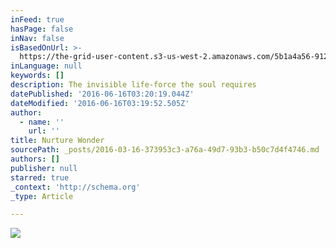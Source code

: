 ```yaml
---
inFeed: true
hasPage: false
inNav: false
isBasedOnUrl: >-
  https://the-grid-user-content.s3-us-west-2.amazonaws.com/5b1a4a56-9122-4be8-a85f-9f5ecc6bb8e8.png
inLanguage: null
keywords: []
description: The invisible life-force the soul requires
datePublished: '2016-06-16T03:20:19.044Z'
dateModified: '2016-06-16T03:19:52.505Z'
author:
  - name: ''
    url: ''
title: Nurture Wonder
sourcePath: _posts/2016-03-16-373953c3-a76a-49d7-93b3-b50c7d4f4746.md
authors: []
publisher: null
starred: true
_context: 'http://schema.org'
_type: Article

---
```

![](https://s3-us-west-2.amazonaws.com/the-grid-img/p/5cafb32ff49f947a25425ac6adb4eb28bc19250c.png)